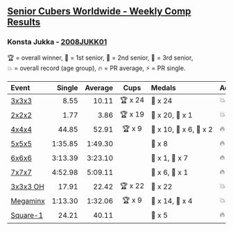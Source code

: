 <style>table {white-space: nowrap;}</style>

## [Senior Cubers Worldwide - Weekly Comp Results](/scw-comp/results/)
### Konsta Jukka - [2008JUKK01](https://www.worldcubeassociation.org/persons/2008JUKK01)

<span style="white-space: nowrap;">🏆 = overall winner</span>, <span style="white-space: nowrap;">🥇 = 1st senior</span>, <span style="white-space: nowrap;">🥈 = 2nd senior</span>, <span style="white-space: nowrap;">🥉 = 3rd senior</span>, <span style="white-space: nowrap;">💥 = overall record (age group)</span>, <span style="white-space: nowrap;">🔥 = PR average</span>, <span style="white-space: nowrap;">⚡ = PR single</span>.

| Event | Single | Average | Cups | Medals | Achievements|
| :-- | --: | --: | :--: | :-- | :-- |
| [3x3x3](333.md) | 8.55 | 10.11 | 🏆 x 24 | 🥇 x 24 | 💥 x 4, 🔥 x 3, ⚡ x 4 |
| [2x2x2](222.md) | 1.77 | 3.86 | 🏆 x 19 | 🥇 x 20, 🥈 x 1 | 💥 x 7, 🔥 x 6, ⚡ x 4 |
| [4x4x4](444.md) | 44.85 | 52.91 | 🏆 x 9 | 🥇 x 10, 🥈 x 6, 🥉 x 2 | 🔥 x 5, ⚡ x 7 |
| [5x5x5](555.md) | 1:35.85 | 1:49.30 |  | 🥈 x 8 | 🔥 x 3, ⚡ x 3 |
| [6x6x6](666.md) | 3:13.39 | 3:23.10 |  | 🥇 x 1, 🥈 x 7 | 🔥 x 5, ⚡ x 4 |
| [7x7x7](777.md) | 4:52.98 | 5:09.11 |  | 🥈 x 6, 🥉 x 1 | 🔥 x 4, ⚡ x 4 |
| [3x3x3 OH](333oh.md) | 17.91 | 22.42 | 🏆 x 22 | 🥇 x 22 | 💥 x 1, 🔥 x 4, ⚡ x 3 |
| [Megaminx](minx.md) | 1:13.30 | 1:32.06 | 🏆 x 9 | 🥇 x 14, 🥈 x 4 | 💥 x 5, 🔥 x 4, ⚡ x 5 |
| [Square-1](sq1.md) | 24.21 | 40.11 |  | 🥉 x 5 | 🔥 x 4, ⚡ x 3 |

<!-- Global site tag (gtag.js) - Google Analytics -->
<script async src="https://www.googletagmanager.com/gtag/js?id=UA-86348435-3"></script>
<script>window.dataLayer = window.dataLayer || []; function gtag() {dataLayer.push(arguments);} gtag('js', new Date()); gtag('config', 'UA-86348435-3');</script>
